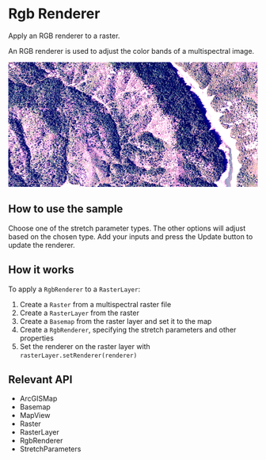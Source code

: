 # Rgb Renderer

Apply an RGB renderer to a raster.

An RGB renderer is used to adjust the color bands of a multispectral image.

<img src="RgbRenderer.png"/>

## How to use the sample

Choose one of the stretch parameter types. The other options will adjust based on the chosen type. Add your 
inputs and press the Update button to update the renderer.

## How it works

To apply a `RgbRenderer` to a `RasterLayer`:

  1. Create a `Raster` from a multispectral raster file
  2. Create a `RasterLayer` from the raster
  3. Create a `Basemap` from the raster layer and set it to the map
  4. Create a `RgbRenderer`, specifying the stretch parameters and other properties
  5. Set the renderer on the raster layer with `rasterLayer.setRenderer(renderer)`


## Relevant API


  * ArcGISMap
  * Basemap
  * MapView
  * Raster
  * RasterLayer
  * RgbRenderer
  * StretchParameters

